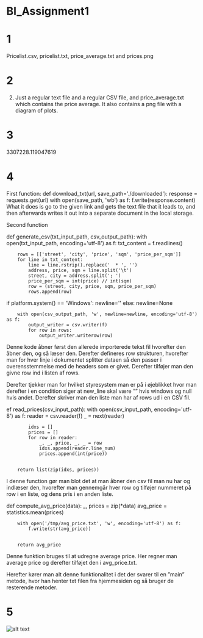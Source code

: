 # BI_Assignment1

# 1

Pricelist.csv, pricelist.txt, price_average.txt and prices.png

# 2

2)	Just a regular text file and a regular CSV file, and  price_average.txt which contains the price average. It also contains a png file with a diagram of plots.

# 3

3307228.119047619
# 4
First function:
def download_txt(url, save_path='./downloaded'):
	    response = requests.get(url)
	    with open(save_path, 'wb') as f:
	        f.write(response.content)
What it does is go to the given link and gets the text file that it leads to, and then afterwards writes it out into a separate document in the local storage.

Second function

def generate_csv(txt_input_path, csv_output_path):
	    with open(txt_input_path, encoding='utf-8') as f:
	        txt_content = f.readlines()
	

	    rows = [['street', 'city', 'price', 'sqm', 'price_per_sqm']]
	    for line in txt_content:
	        line = line.rstrip().replace('  * ', '')
	        address, price, sqm = line.split('\t')
	        street, city = address.split('; ')
	        price_per_sqm = int(price) // int(sqm)
	        row = (street, city, price, sqm, price_per_sqm)
	        rows.append(row)
if platform.system() == 'Windows':
	        newline=''
	    else:
	        newline=None
	

	    with open(csv_output_path, 'w', newline=newline, encoding='utf-8') as f:
	        output_writer = csv.writer(f)
	        for row in rows:
	            output_writer.writerow(row)

	
Denne kode åbner først den allerede importerede tekst fil hvorefter den åbner den, og så læser den. Derefter defineres row strukturen, hvorefter man for hver linje i dokumentet splitter dataen så den passer i overensstemmelse med de headers som er givet.  Derefter tilføjer man den givne row ind i listen af rows.

Derefter tjekker man for hvilket styresystem man er på i øjeblikket hvor man derefter i en condition siger at new_line skal være ”” hvis windows og null hvis andet.
Derefter skriver man den liste man har af rows ud i en CSV fil.


ef read_prices(csv_input_path):
	    with open(csv_input_path, encoding='utf-8') as f:
	        reader = csv.reader(f)
	        _ = next(reader)
	

	        idxs = []
	        prices = []
	        for row in reader:
	            _, _, price, _, _ = row
	            idxs.append(reader.line_num)
	            prices.append(int(price))
	

	    return list(zip(idxs, prices))

I denne function gør man blot det at man åbner den csv fil man nu har og indlæser den, hvorefter man gennemgår hver row og tilføjer nummeret på row i en liste, og dens pris i en anden liste.

def compute_avg_price(data):
	    _, prices = zip(*data)
	    avg_price = statistics.mean(prices)
	

	    with open('/tmp/avg_price.txt', 'w', encoding='utf-8') as f:
	        f.write(str(avg_price))
	

	    return avg_price

Denne funktion bruges til at udregne average price. Her regner man average price og derefter tilføjet den i avg_price.txt.

Herefter kører man alt denne funktionalitet i det der svarer til en ”main” metode, hvor han henter txt filen fra hjemmesiden og så bruger de resterende metoder. 


# 5

![alt text](imgur.com/a/aCj8Uaz)


